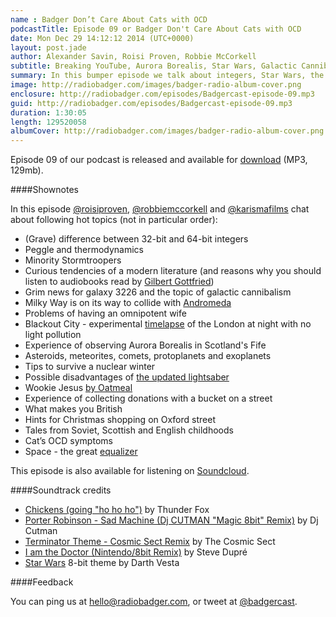 ```yaml
---
name : Badger Don’t Care About Cats with OCD
podcastTitle: Episode 09 or Badger Don't Care About Cats with OCD
date: Mon Dec 29 14:12:12 2014 (UTC+0000)
layout: post.jade
author: Alexander Savin, Roisi Proven, Robbie McCorkell
subtitle: Breaking YouTube, Aurora Borealis, Star Wars, Galactic Cannibalism
summary: In this bumper episode we talk about integers, Star Wars, the night sky over Scotland, scaring Roisi with space
image: http://radiobadger.com/images/badger-radio-album-cover.png
enclosure: http://radiobadger.com/episodes/Badgercast-episode-09.mp3
guid: http://radiobadger.com/episodes/Badgercast-episode-09.mp3
duration: 1:30:05
length: 129520058
albumCover: http://radiobadger.com/images/badger-radio-album-cover.png
---
```


Episode 09 of our podcast is released and available for [download](http://radiobadger.com/episodes/Badgercast-episode-09.mp3) (MP3, 129mb).

####Shownotes

In this episode [@roisiproven](https://twitter.com/roisiproven), [@robbiemccorkell](https://twitter.com/robbiemccorkell) and [@karismafilms](https://twitter.com/karismafilms) chat about following hot topics (not in particular order):

* (Grave) difference between 32-bit and 64-bit integers
* Peggle and thermodynamics
* Minority Stormtroopers
* Curious tendencies of a modern literature (and reasons why you should listen to audiobooks read by [Gilbert Gottfried](https://www.youtube.com/watch?v=5K1RcKJVbHA))
* Grim news for galaxy 3226 and the topic of galactic cannibalism
* Milky Way is on its way to collide with [Andromeda](http://en.wikipedia.org/wiki/Andromeda_Galaxy)
* Problems of having an omnipotent wife
* Blackout City - experimental [timelapse](https://vimeo.com/113287920) of the London at night with no light pollution
* Experience of observing Aurora Borealis in Scotland's Fife
* Asteroids, meteorites, comets, protoplanets and exoplanets
* Tips to survive a nuclear winter
* Possible disadvantages of [the updated lightsaber](http://www.buzzfeed.com/patricksmith/the-internet-is-having-fun-with-the-crossguard-lightsaber-fr#.buVKlKYY1)
* Wookie Jesus [by Oatmeal](http://cdn.shopify.com/s/files/1/0032/7882/products/wookie_jesus_framed_1024x1024.png)
* Experience of collecting donations with a bucket on a street
* What makes you British
* Hints for Christmas shopping on Oxford street
* Tales from Soviet, Scottish and English childhoods
* Cat’s OCD symptoms
* Space - the great [equalizer](http://en.federalspace.ru/20316/)

This episode is also available for listening on [Soundcloud](https://soundcloud.com/karismafilms/radio-badger-podcast-episode-09).

####Soundtrack credits

* [Chickens (going "ho ho ho")](https://soundcloud.com/thunder_fox/chickens-going-ho-ho-ho) by Thunder Fox
* [Porter Robinson - Sad Machine (Dj CUTMAN "Magic 8bit" Remix)](https://soundcloud.com/djcutman/porter-robinson-sad-machine-dj-cutman-magic-8bit-remix) by Dj Cutman
* [Terminator Theme - Cosmic Sect Remix](https://soundcloud.com/thecosmicsect/terminator-theme-cosmic-sect-remix) by The Cosmic Sect
* [I am the Doctor (Nintendo/8bit Remix)](https://soundcloud.com/steve_dupre/i-am-the-doctor) by Steve Dupré
* [Star Wars](https://soundcloud.com/darth-vesta/star-wars-main-theme-8-bit) 8-bit theme by Darth Vesta

####Feedback

You can ping us at [hello@radiobadger.com](mailto:hello@radiobadger.com), or tweet at [@badgercast](http://twitter.com/badgercast).
